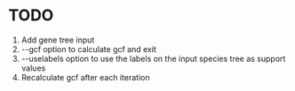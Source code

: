 # TODO

1. Add gene tree input
2. --gcf option to calculate gcf and exit
3. --uselabels option to use the labels on the input species tree as support values
4. Recalculate gcf after each iteration